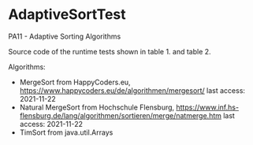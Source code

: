 # AdaptiveSortTest

PA11 - Adaptive Sorting Algorithms  

Source code of the runtime tests shown in table 1. and table 2.  

Algorithms:  
- MergeSort from HappyCoders.eu,
https://www.happycoders.eu/de/algorithmen/mergesort/
last access: 2021-11-22  
- Natural MergeSort from Hochschule Flensburg, https://www.inf.hs-flensburg.de/lang/algorithmen/sortieren/merge/natmerge.htm
last access: 2021-11-22  
- TimSort from java.util.Arrays
